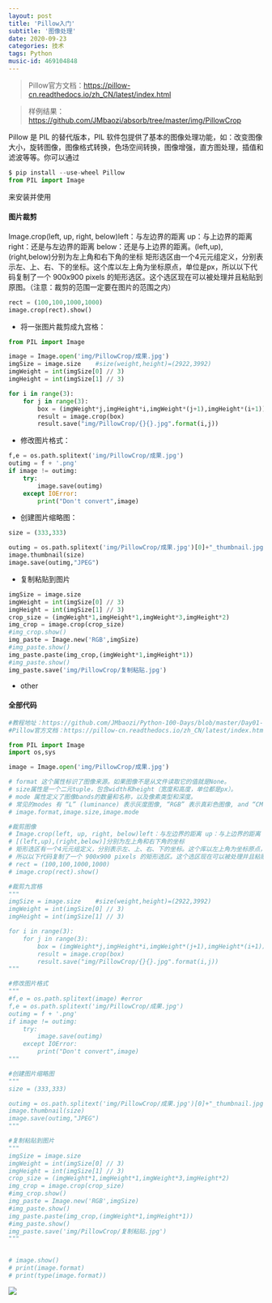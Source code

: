 ```yaml
---
layout: post
title: 'Pillow入门'
subtitle: '图像处理'
date: 2020-09-23
categories: 技术
tags: Python
music-id: 469104848
---
```


> Pillow官方文档：https://pillow-cn.readthedocs.io/zh_CN/latest/index.html

> 样例结果：https://github.com/JMbaozi/absorb/tree/master/img/PillowCrop

Pillow 是 PIL 的替代版本，PIL 软件包提供了基本的图像处理功能，如：改变图像大小，旋转图像，图像格式转换，色场空间转换，图像增强，直方图处理，插值和滤波等等。你可以通过

```python
$ pip install --use-wheel Pillow
from PIL import Image
```
来安装并使用

#### 图片裁剪

Image.crop(left, up, right, below)left：与左边界的距离 up：与上边界的距离 right：还是与左边界的距离 below：还是与上边界的距离。(left,up),(right,below)分别为左上角和右下角的坐标
矩形选区由一个4元元组定义，分别表示左、上、右、下的坐标。这个库以左上角为坐标原点，单位是px，所以以下代码复制了一个 900x900 pixels 的矩形选区。这个选区现在可以被处理并且粘贴到原图。（注意：裁剪的范围一定要在图片的范围之内）


```python
rect = (100,100,1000,1000)
image.crop(rect).show()
```
* 将一张图片裁剪成九宫格：

```python
from PIL import Image

image = Image.open('img/PillowCrop/成果.jpg')
imgSize = image.size    #size(weight,height)=(2922,3992)
imgWeight = int(imgSize[0] // 3)
imgHeight = int(imgSize[1] // 3)

for i in range(3):
    for j in range(3):
        box = (imgWeight*j,imgHeight*i,imgWeight*(j+1),imgHeight*(i+1))
        result = image.crop(box)
        result.save("img/PillowCrop/{}{}.jpg".format(i,j))
```

* 修改图片格式：

```python
f,e = os.path.splitext('img/PillowCrop/成果.jpg')
outimg = f + '.png'
if image != outimg:
    try:
        image.save(outimg)
    except IOError:
        print("Don't convert",image)
```

* 创建图片缩略图：

```python
size = (333,333)

outimg = os.path.splitext('img/PillowCrop/成果.jpg')[0]+"_thumbnail.jpg"
image.thumbnail(size)
image.save(outimg,"JPEG")
```

* 复制粘贴到图片

```python
imgSize = image.size
imgWeight = int(imgSize[0] // 3)
imgHeight = int(imgSize[1] // 3)
crop_size = (imgWeight*1,imgHeight*1,imgWeight*3,imgHeight*2)
img_crop = image.crop(crop_size)
#img_crop.show()
img_paste = Image.new('RGB',imgSize)
#img_paste.show()
img_paste.paste(img_crop,(imgWeight*1,imgHeight*1))
#img_paste.show()
img_paste.save('img/PillowCrop/复制粘贴.jpg')
```

* other


#### 全部代码

```python
#教程地址：https://github.com/JMbaozi/Python-100-Days/blob/master/Day01-15/15.图像和办公文档处理.md
#Pillow官方文档：https://pillow-cn.readthedocs.io/zh_CN/latest/index.html

from PIL import Image
import os,sys

image = Image.open('img/PillowCrop/成果.jpg')

# format 这个属性标识了图像来源。如果图像不是从文件读取它的值就是None。
# size属性是一个二元tuple，包含width和height（宽度和高度，单位都是px）。 
# mode 属性定义了图像bands的数量和名称，以及像素类型和深度。
# 常见的modes 有 “L” (luminance) 表示灰度图像, “RGB” 表示真彩色图像, and “CMYK” 表示出版图像。
# image.format,image.size,image.mode

#裁剪图像
# Image.crop(left, up, right, below)left：与左边界的距离 up：与上边界的距离 right：还是与左边界的距离 below：还是与上边界的距离
# [(left,up),(right,below)]分别为左上角和右下角的坐标
# 矩形选区有一个4元元组定义，分别表示左、上、右、下的坐标。这个库以左上角为坐标原点，单位是px，
# 所以以下代码复制了一个 900x900 pixels 的矩形选区。这个选区现在可以被处理并且粘贴到原图。
# rect = (100,100,1000,1000)
# image.crop(rect).show()

#裁剪九宫格
"""
imgSize = image.size    #size(weight,height)=(2922,3992)
imgWeight = int(imgSize[0] // 3)
imgHeight = int(imgSize[1] // 3)

for i in range(3):
    for j in range(3):
        box = (imgWeight*j,imgHeight*i,imgWeight*(j+1),imgHeight*(i+1))
        result = image.crop(box)
        result.save("img/PillowCrop/{}{}.jpg".format(i,j))
"""

#修改图片格式
"""
#f,e = os.path.splitext(image) #error
f,e = os.path.splitext('img/PillowCrop/成果.jpg')
outimg = f + '.png'
if image != outimg:
    try:
        image.save(outimg)
    except IOError:
        print("Don't convert",image)
"""

#创建图片缩略图
"""
size = (333,333)

outimg = os.path.splitext('img/PillowCrop/成果.jpg')[0]+"_thumbnail.jpg"
image.thumbnail(size)
image.save(outimg,"JPEG")
"""

#复制粘贴到图片
"""
imgSize = image.size
imgWeight = int(imgSize[0] // 3)
imgHeight = int(imgSize[1] // 3)
crop_size = (imgWeight*1,imgHeight*1,imgWeight*3,imgHeight*2)
img_crop = image.crop(crop_size)
#img_crop.show()
img_paste = Image.new('RGB',imgSize)
#img_paste.show()
img_paste.paste(img_crop,(imgWeight*1,imgHeight*1))
#img_paste.show()
img_paste.save('img/PillowCrop/复制粘贴.jpg')
"""


# image.show()
# print(image.format)
# print(type(image.format))
```

![](https://lz.sinaimg.cn/orj1080/ebeef3aaly3gj0lg890m7j20w01kwgz6.jpg)



